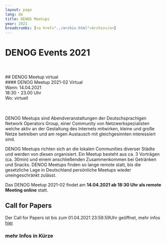 ```yaml
---
layout: page
lang: de
title: DENOG Meetups
year: 2021
breadcrumbs: [<a href="../archiv.html">Archiv</a>]
---
```


# DENOG Events 2021

<br>
<br>
## DENOG Meetup virtual
<br>
#### DENOG Meetup 2021-02 Virtual<br>
Wann: 14.04.2021<br>
18:30 - 23.00 Uhr<br>
Wo: virtuell<br>
<br>
<br>

DENOG Meetups sind Abendveranstaltungen der Deutschsprachigen Network Operators Group, einer Community von Netzwerkspezialisten welche aktiv an der Gestaltung des Internets mitwirken, kleine und große Netze betreiben und am regen Austausch mit gleichgesinnten interessiert sind.

DENOG Meetups richten sich an die lokalen Communities diverser Städte und werden von diesen organisiert. Ein Meetup besteht aus ca. 3 Vorträgen (ca. 30min) und einem anschließenden Zusammenkommen bei Getränken und Snacks. DENOG Meetups finden so lange remote statt, bis die gesetzliche Lage in Deutschland persönliche Meetups wieder uneingeschränkt zulässt.

Das DENOG Meetup 2021-02 findet am **14.04.2021 ab 18:30 Uhr als remote Meeting online** statt.

## Call for Papers

Der Call for Papers ist bis zum 01.04.2021 23:59:59Uhr geöffnet, mehr infos [hier](https://pretalx.com/denog-meetup-2021-02/cfp)

### mehr Infos in Kürze

